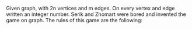 Given graph, with 2n vertices and m edges. On every vertex and edge written an integer number. Serik and Zhomart were bored and invented the game on graph. The rules of this game are the following:
